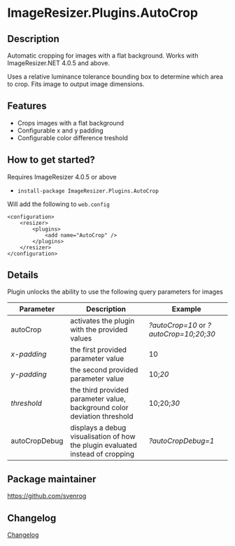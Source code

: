 # ImageResizer.Plugins.AutoCrop

## Description

Automatic cropping for images with a flat background.
Works with ImageResizer.NET 4.0.5 and above.

Uses a relative luminance tolerance bounding box to determine which area to crop.
Fits image to output image dimensions.

## Features

- Crops images with a flat background
- Configurable x and y padding
- Configurable color difference treshold

## How to get started?

Requires ImageResizer 4.0.5 or above

- `install-package ImageResizer.Plugins.AutoCrop`

Will add the following to `web.config`

```
<configuration>
    <resizer>
        <plugins>
            <add name="AutoCrop" />
        </plugins>
    </resizer>    
</configuration>
```

## Details

Plugin unlocks the ability to use the following query parameters for images

| Parameter | Description | Example |
| --------- | ----------- | ------- |
| autoCrop | activates the plugin with the provided values | _?autoCrop=10_ or _?autoCrop=10;20;30_ |
| _x-padding_ | the first provided parameter value | 10 |
| _y-padding_ | the second provided parameter value | 10;_20_ |
| _threshold_ | the third provided parameter value, background color deviation threshold | 10;20;_30_ |
| autoCropDebug | displays a debug visualisation of how the plugin evaluated instead of cropping | _?autoCropDebug=1_ |

## Package maintainer

https://github.com/svenrog

## Changelog

[Changelog](CHANGELOG.md)
